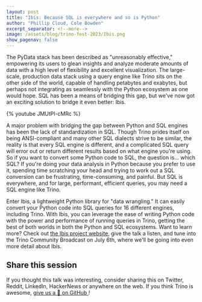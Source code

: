 ```yaml
---
layout: post
title: "Ibis: Because SQL is everywhere and so is Python"
author: "Phillip Cloud, Cole Bowden"
excerpt_separator: <!--more-->
image: /assets/blog/trino-fest-2023/Ibis.png
show_pagenav: false
---
```


The PyData stack has been described as "unreasonably effective," empowering its
users to glean insights and analyze moderate amounts of data with a high level 
of flexibility and excellent visualization. The large-scale, production data
stack using a query engine like Trino sits on the other side of the world,
capable of handling petabytes and exabytes, but perhaps not integrating as
seamlessly with the Python ecosystem as one would hope. SQL has been a means of
bridging this gap, but we've now got an exciting solution to bridge it even
better: Ibis.

<!--more-->

{% youtube JMUtPl-cMRc %}

A major problem with bridging the gap between Python and SQL engines has been 
the lack of standardization in SQL. Though Trino prides itself on being
ANSI-compliant and many other SQL dialects strive to be similar, the reality is
that every SQL engine is different, and a complicated SQL query will error out
or return different results based on what engine you're using. So if you want to
convert some Python code to SQL, the question is... which SQL? If you're doing
your data analysis in Python because you prefer to use it, spending time
scratching your head and trying to work out a SQL conversion can be frustrating,
time-consuming, and painful. But SQL is everywhere, and for large, performant,
efficient queries, you may need a SQL engine like Trino.

Enter Ibis, a lightweight Python library for "data wrangling." It can easily
convert your Python code into SQL queries for 16 different engines, including
Trino. With Ibis, you can leverage the ease of writing Python code with the
power and performance of running queries in Trino, getting the best of both
worlds in both the Python and SQL ecosystems. Want to learn more? Check out
[the Ibis project website](https://ibis-project.org/), give the talk a listen,
and tune into the Trino Community Broadcast on July 6th, where we'll be going
into even more detail about Ibis.

## Share this session

If you thought this talk was interesting, consider sharing this on Twitter,
Reddit, LinkedIn, HackerNews or anywhere on the web. If you think Trino is awesome,
[give us a 🌟 on GitHub <i class="fab fa-github"/>](https://github.com/trinodb/trino)!